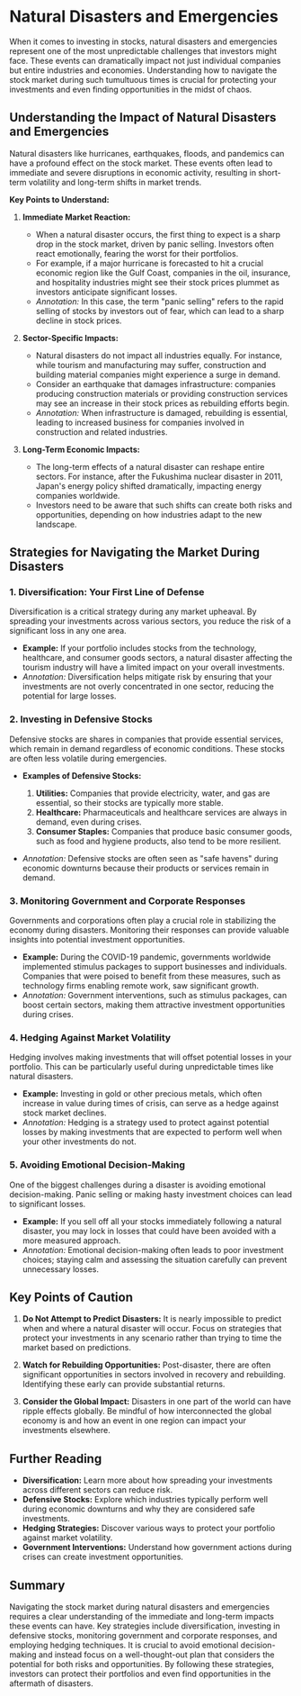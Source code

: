 # Natural Disasters and Emergencies

When it comes to investing in stocks, natural disasters and emergencies represent one of the most unpredictable challenges that investors might face. These events can dramatically impact not just individual companies but entire industries and economies. Understanding how to navigate the stock market during such tumultuous times is crucial for protecting your investments and even finding opportunities in the midst of chaos.

## Understanding the Impact of Natural Disasters and Emergencies

Natural disasters like hurricanes, earthquakes, floods, and pandemics can have a profound effect on the stock market. These events often lead to immediate and severe disruptions in economic activity, resulting in short-term volatility and long-term shifts in market trends.

**Key Points to Understand:**

1. **Immediate Market Reaction:** 
   - When a natural disaster occurs, the first thing to expect is a sharp drop in the stock market, driven by panic selling. Investors often react emotionally, fearing the worst for their portfolios.
   - For example, if a major hurricane is forecasted to hit a crucial economic region like the Gulf Coast, companies in the oil, insurance, and hospitality industries might see their stock prices plummet as investors anticipate significant losses.
   - *Annotation:* In this case, the term "panic selling" refers to the rapid selling of stocks by investors out of fear, which can lead to a sharp decline in stock prices.

2. **Sector-Specific Impacts:**
   - Natural disasters do not impact all industries equally. For instance, while tourism and manufacturing may suffer, construction and building material companies might experience a surge in demand.
   - Consider an earthquake that damages infrastructure: companies producing construction materials or providing construction services may see an increase in their stock prices as rebuilding efforts begin.
   - *Annotation:* When infrastructure is damaged, rebuilding is essential, leading to increased business for companies involved in construction and related industries.

3. **Long-Term Economic Impacts:**
   - The long-term effects of a natural disaster can reshape entire sectors. For instance, after the Fukushima nuclear disaster in 2011, Japan's energy policy shifted dramatically, impacting energy companies worldwide.
   - Investors need to be aware that such shifts can create both risks and opportunities, depending on how industries adapt to the new landscape.

## Strategies for Navigating the Market During Disasters

### 1. **Diversification: Your First Line of Defense**

Diversification is a critical strategy during any market upheaval. By spreading your investments across various sectors, you reduce the risk of a significant loss in any one area. 

- **Example:** If your portfolio includes stocks from the technology, healthcare, and consumer goods sectors, a natural disaster affecting the tourism industry will have a limited impact on your overall investments.
- *Annotation:* Diversification helps mitigate risk by ensuring that your investments are not overly concentrated in one sector, reducing the potential for large losses.

### 2. **Investing in Defensive Stocks**

Defensive stocks are shares in companies that provide essential services, which remain in demand regardless of economic conditions. These stocks are often less volatile during emergencies.

- **Examples of Defensive Stocks:**
  1. **Utilities:** Companies that provide electricity, water, and gas are essential, so their stocks are typically more stable.
  2. **Healthcare:** Pharmaceuticals and healthcare services are always in demand, even during crises.
  3. **Consumer Staples:** Companies that produce basic consumer goods, such as food and hygiene products, also tend to be more resilient.
  
- *Annotation:* Defensive stocks are often seen as "safe havens" during economic downturns because their products or services remain in demand.

### 3. **Monitoring Government and Corporate Responses**

Governments and corporations often play a crucial role in stabilizing the economy during disasters. Monitoring their responses can provide valuable insights into potential investment opportunities.

- **Example:** During the COVID-19 pandemic, governments worldwide implemented stimulus packages to support businesses and individuals. Companies that were poised to benefit from these measures, such as technology firms enabling remote work, saw significant growth.
- *Annotation:* Government interventions, such as stimulus packages, can boost certain sectors, making them attractive investment opportunities during crises.

### 4. **Hedging Against Market Volatility**

Hedging involves making investments that will offset potential losses in your portfolio. This can be particularly useful during unpredictable times like natural disasters.

- **Example:** Investing in gold or other precious metals, which often increase in value during times of crisis, can serve as a hedge against stock market declines.
- *Annotation:* Hedging is a strategy used to protect against potential losses by making investments that are expected to perform well when your other investments do not.

### 5. **Avoiding Emotional Decision-Making**

One of the biggest challenges during a disaster is avoiding emotional decision-making. Panic selling or making hasty investment choices can lead to significant losses.

- **Example:** If you sell off all your stocks immediately following a natural disaster, you may lock in losses that could have been avoided with a more measured approach.
- *Annotation:* Emotional decision-making often leads to poor investment choices; staying calm and assessing the situation carefully can prevent unnecessary losses.

## Key Points of Caution

1. **Do Not Attempt to Predict Disasters:** It is nearly impossible to predict when and where a natural disaster will occur. Focus on strategies that protect your investments in any scenario rather than trying to time the market based on predictions.
   
2. **Watch for Rebuilding Opportunities:** Post-disaster, there are often significant opportunities in sectors involved in recovery and rebuilding. Identifying these early can provide substantial returns.

3. **Consider the Global Impact:** Disasters in one part of the world can have ripple effects globally. Be mindful of how interconnected the global economy is and how an event in one region can impact your investments elsewhere.

## Further Reading

- **Diversification:** Learn more about how spreading your investments across different sectors can reduce risk.
- **Defensive Stocks:** Explore which industries typically perform well during economic downturns and why they are considered safe investments.
- **Hedging Strategies:** Discover various ways to protect your portfolio against market volatility.
- **Government Interventions:** Understand how government actions during crises can create investment opportunities.

## Summary

Navigating the stock market during natural disasters and emergencies requires a clear understanding of the immediate and long-term impacts these events can have. Key strategies include diversification, investing in defensive stocks, monitoring government and corporate responses, and employing hedging techniques. It is crucial to avoid emotional decision-making and instead focus on a well-thought-out plan that considers the potential for both risks and opportunities. By following these strategies, investors can protect their portfolios and even find opportunities in the aftermath of disasters.